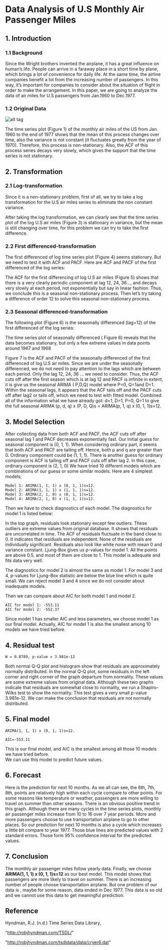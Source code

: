 
# Data Analysis of U.S Monthly Air Passenger Miles

## 1. Introduction
### 1.1 Background
Since the Wright brothers invented the airplane, it has a great influence on human’s life. People can arrive in a faraway place in a short time by plane, which brings a lot of convenience for daily life. At the same time, the airline companies benefit a lot from the increasing number of passengers. In this way, it’s important for companies to consider about the situation of flight in order to make the arrangement. In this paper, we are going to analyze the data of air miles for U.S passengers from Jan.1960 to Dec.1977.

### 1.2 Original Data

![alt tag](Time-Series/Output/1-Original.png)


The time series plot (Figure 1) of the monthly air miles of the US from Jan. 1960 to the end of 1977 shows that the mean of this process changes over time, also the variance is not constant (it fluctuates greatly from the year of 1970). Therefore, this process is non-stationary. Also, the ACF of this process series decays very slowly, which gives the support that the time series is not stationary. 

## 2. Transformation
### 2.1 Log-transformation

Since it is a non-stationary problem, first of all, we try to take a log transformation for the U.S air miles series to eliminate the non constant variance.

After taking the log transformation, we can clearly see that the time series plot of the log U.S air miles (Figure 3) is stationary in variance, but the mean is still changing over time, for this problem we can try to take the first difference.

### 2.2 First differenced-transformation

The first differenced of log time series plot (Figure 4) seems stationary. But we need to test it with ACF and PACF. Here are ACF and PACF of the first differenced of the log series: 

The ACF for the first differencing of log U.S air miles (Figure 5) shows that there is a very clearly periodic component at lag 12, 24, 36…, and decays very slowly at each period, not exponentially but say in linear fashion. Thus, we conclude this is a seasonal non-stationary process. Then let’s try taking a difference of order 12 to solve this seasonal non-stationary process.

### 2.3 Seasonal differenced-transformation

The following plot (Figure 6) is the seasonally differenced (lag=12) of the first differenced of the log series:

The time series plot of seasonally differenced ( Figure 6) reveals that the data becomes stationary, but only a few extreme values in data points around 1967 and 1968

Figure 7 is the ACF and PACF of the seasonally differenced of the first differenced of log U.S air miles. Since we are under the seasonally differenced, we do not need to pay attention to the lags which are between each period. Only the lag 12, 24, 36 … we need to consider. Thus, the ACF cuts off after the first season which is at lag 12 and PACF is infinite in extent, it is give us the seasonal ARIMA ( P,D,Q) model where P=0, Q=1and D=1. Within the seasonal lags, it appears that the ACF tails off and the PACF cuts off after lag2 or tails off, which we need to test with fitted model.
Combined all of the information what we have already got:  d=1, D=1, P=0, Q=1 to give the full seasonal ARIMA (p, d, q) x (P, D, Q)s = ARIMA(p, 1, q) x (0, 1, 1)s=12.

## 3. Model Selection

After collecting data from both ACF and PACF, the ACF cuts off after seasonal lag 1 and PACF decreases exponentially fast. Our initial guess for seasonal component is (0, 1, 1). When considering ordinary part, it seems that both ACF and PACF are tailing off. Hence, both p and q are greater than 0. Ordinary component could be (1, 1, 1). There is another guess for ordinary component is ACF is tailing off and PACF cuts off after lag 2. In this case, ordinary component is (2, 1, 0)
We have tried 10 different models which are combinations of our guess or some similar models. Here are 4 simplest models;

```
Model 1: ARIMA(1, 1, 1) x (0, 1, 1)s=12.
Model 2: ARIMA(1, 1, 1) x (1, 1, 1)s=12.
Model 3: ARIMA(2, 1, 0) x (0, 1, 1)s=12.
Model 4: ARIMA(2, 1, 0) x (1, 1, 1)s=12.
```

Then we have to check diagnostics of each model. 
The diagnostics for model 1 is listed below:  

In the top graph, residuals look stationary except few outliers. These outliers are extreme values from original database. It shows that residuals are uncorrelated in time. The ACF of residuals fluctuate in the band close to 0. It indicates that residuals are independent. None of the residuals are individually significant. Residuals also look like white noise with mean 0 and variance constant. Ljung-Box gives us p-values for model 1. All the points are above 0.5, and most of them are close to 1. This model is adequate and fits data very well.

The diagnostics for model 2 is almost the same as model 1. For model 3 and 4, p-values for Ljung-Box statistic are below the blue line which is quite small. We can reject model 3 and 4 since we do not consider about inadequate models. 

Then we can compare about AIC for both model 1 and model 2.

```
AIC for model 1: -553.11
AIC for model 2: -552.37
```

Since model 1 has smaller AIC and less parameters, we choose model 1 as our final model. Actually, AIC for model 1 is also the smallest among 10 models we have tried before. 

## 4. Residual test

```
W = 0.8789, p-value = 3.981e-12
```

Both normal Q-Q plot and histogram show that residuals are approximately normally distributed. In the normal Q-Q plot, some residuals in the left corner and right corner of the graph departure from normality. These values are some extreme values from original data. Although these two graphs indicate that residuals are somewhat close to normality, we run a Shapiro-Wilks test to show the normality. This test gives a very small p-value 3.981e-12. We can make the conclusion that residuals are not normally distributed. 

## 5. Final model  
```
ARIMA(1, 1, 1) x (0, 1, 1)s=12.

AIC=-553.11
```
This is our final model, and AIC is the smallest among all those 10 models we have tried before.  
We can use this model to predict future values. 

## 6. Forecast

Here is the prediction for next 10 months. As we all can see, the 6th, 7th, 8th, points are relatively high within each cycle compare to other points. For some reasons like temperature or weather,   passengers are more willing to travel on summer than other seasons. There is an obvious positive trend in this graph. Although there are many cycles in the time series plots, monthly air passenger miles increase from 10 to 16 over 7 year periods. More and more passengers choose to use transportation airplane to go to other places. So our prediction for next 10 months is also a cycle which increases a little bit compare to year 1977. Those blue lines are predicted values with 2 standard errors. Those form 95% confidence interval for the predicted values. 

## 7. Conclusion

The monthly air passenger miles follow yearly data. Finally, we choose **ARIMA(1, 1, 1) x (0, 1, 1)s=12**  as our best model. This model shows that passengers are more likely to travel on summer. There is an increasing number of people choose transportation airplane. But one problem of our data is , maybe for some reason, data ended in Dec 1977. This data is so old and we cannot use this data to get meaningful prediction.

## Reference 

Hyndman, R.J. (n.d.) Time Series Data Library,

"http://robjhyndman.com/TSDL/"

"http://robjhyndman.com/tsdldata/data/cryer6.dat"


